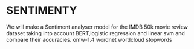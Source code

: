# SENTIMENTY
We will make a Sentiment analyser model for the IMDB 50k movie review dataset taking into account BERT,logistic regression and linear svm and compare their accuracies.
omw-1.4
wordnet
wordcloud
stopwords